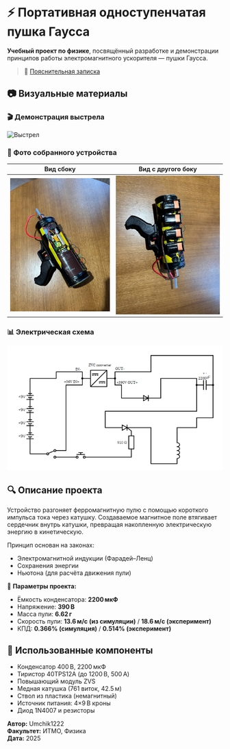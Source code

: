 # ⚡ Портативная одноступенчатая пушка Гаусса

**Учебный проект по физике**, посвящённый разработке и демонстрации принципов работы электромагнитного ускорителя — пушки Гаусса.

> 📄 [Пояснительная записка](https://github.com/Umchik1222/MyITMOProjects/blob/main/2%20-%20Физика/semester_2/Проект_2/Пояснительная%20записка.pdf)




## 📷 Визуальные материалы

### 🎬 Демонстрация выстрела
![Выстрел](https://github.com/Umchik1222/MyITMOProjects/blob/main/2%20-%20Физика/semester_2/Проект_2/media/demons.gif)

### 🔧 Фото собранного устройства
| Вид сбоку | Вид с другого боку |
|----------|------------|
| ![](media/photo_2025-05-28_17-00-51.jpg) | ![](media/photo_2025-05-28_17-00-55.jpg) |

### 📊 Электрическая схема
![Схема подключения](media/Схема.png)

## 🔍 Описание проекта

Устройство разгоняет ферромагнитную пулю с помощью короткого импульса тока через катушку. Создаваемое магнитное поле втягивает сердечник внутрь катушки, превращая накопленную электрическую энергию в кинетическую.

Принцип основан на законах:
- Электромагнитной индукции (Фарадей–Ленц)
- Сохранения энергии
- Ньютона (для расчёта движения пули)

📌 **Параметры проекта:**
- Ёмкость конденсатора: **2200 мкФ**
- Напряжение: **390 В**
- Масса пули: **6.62 г**
- Скорость пули: **13.6 м/с (из симуляции)** / **18.6 м/с (эксперимент)**
- КПД: **0.366% (симуляция)** / **0.514% (эксперимент)**

## 🧰 Использованные компоненты

- Конденсатор 400 В, 2200 мкФ
- Тиристор 40TPS12A (до 1200 В, 500 А)
- Повышающий модуль ZVS
- Медная катушка (761 виток, 42.5 м)
- Ствол из пластика (немагнитный)
- Источник питания: 4×9 В кроны
- Диод 1N4007 и резисторы

**Автор:** Umchik1222  
**Факультет:** ИТМО, Физика  
**Дата:** 2025  
